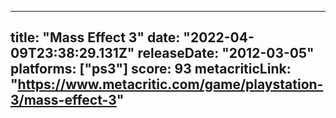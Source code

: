 
---
title: "Mass Effect 3"
date: "2022-04-09T23:38:29.131Z"
releaseDate: "2012-03-05"
platforms: ["ps3"]
score: 93
metacriticLink: "https://www.metacritic.com/game/playstation-3/mass-effect-3"
---
